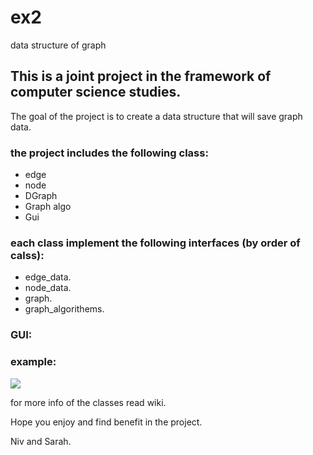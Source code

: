 # ex2
data structure of graph
 
## This is a joint project in the framework of computer science studies.

The goal of the project is to create a data structure that will save graph data.

### the project includes the following class:
* edge
* node
* DGraph
* Graph algo
* Gui

### each class implement the following interfaces (by order of calss):
* edge_data.
* node_data.
* graph.
* graph_algorithems.

### GUI: 


### example:
![](https://i.imgur.com/QABYcTP.png)


for more info of the classes read wiki.

Hope you enjoy and find benefit in the project. 

Niv and Sarah.
